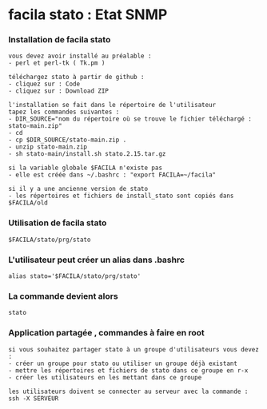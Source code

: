 # facila stato : Etat SNMP
### Installation de facila stato
```
vous devez avoir installé au préalable :
- perl et perl-tk ( Tk.pm )

téléchargez stato à partir de github :
- cliquez sur : Code
- cliquez sur : Download ZIP

l'installation se fait dans le répertoire de l'utilisateur
tapez les commandes suivantes :
- DIR_SOURCE="nom du répertoire où se trouve le fichier téléchargé : stato-main.zip"
- cd
- cp $DIR_SOURCE/stato-main.zip .
- unzip stato-main.zip
- sh stato-main/install.sh stato.2.15.tar.gz

si la variable globale $FACILA n'existe pas
- elle est créée dans ~/.bashrc : "export FACILA=~/facila"

si il y a une ancienne version de stato
- les répertoires et fichiers de install_stato sont copiés dans $FACILA/old
```
### Utilisation de facila stato
```
$FACILA/stato/prg/stato
```
### L'utilisateur peut créer un alias dans .bashrc
```
alias stato='$FACILA/stato/prg/stato'
```
### La commande devient alors
```
stato
```
### Application partagée , commandes à faire en root
```
si vous souhaitez partager stato à un groupe d'utilisateurs vous devez :
- créer un groupe pour stato ou utiliser un groupe déjà existant
- mettre les répertoires et fichiers de stato dans ce groupe en r-x
- créer les utilisateurs en les mettant dans ce groupe

les utilisateurs doivent se connecter au serveur avec la commande : ssh -X SERVEUR
```

